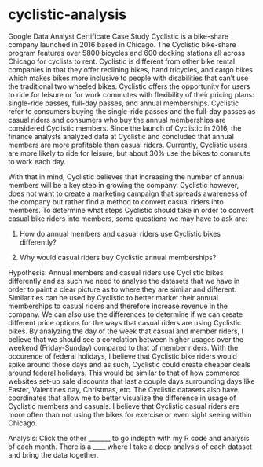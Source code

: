 # cyclistic-analysis
Google Data Analyst Certificate Case Study
Cyclistic is a bike-share company launched in 2016 based in Chicago. The Cyclistic bike-share program features over 5800 bicycles and 600 docking stations all across Chicago for cyclists to rent. Cyclistic is different from other bike rental companies in that they offer reclining bikes, hand tricycles, and cargo bikes which makes bikes more inclusive to people with disabilities that can’t use the traditional two wheeled bikes. Cyclistic offers the opportunity for users to ride for leisure or for work commutes with flexibility of their pricing plans: single-ride passes, full-day passes, and annual memberships. Cyclistic refer to consumers buying the single-ride passes and the full-day passes as casual riders and consumers who buy the annual memberships are considered Cyclistic members. Since the launch of Cyclistic in 2016, the finance analysts analyzed data at Cyclistic and concluded that annual members are more profitable than casual riders. Currently, Cyclistic users are more likely to ride for leisure, but about 30% use the bikes to commute to work each day. 

With that in mind, Cyclistic believes that increasing the number of annual members will be a key step in growing the company. Cyclistic however, does not want to create a marketing campaign that spreads awareness of the company but rather find a method to convert casual riders into members. To determine what steps Cyclistic should take in order to convert casual bike riders into members, some questions we may have to ask are:


1. How do annual members and casual riders use Cyclistic bikes differently? 

2. Why would casual riders buy Cyclistic annual memberships? 

Hypothesis:
Annual members and casual riders use Cyclistic bikes differently and as such we need to analyse the datasets that we have in order to paint a clear picture as to where they are similar and different. Similarities can be used by Cyclistic to better market their annual memberships to casual riders and therefore increase revenue in the company. We can also use the differences to determine if we can create different price options for the ways that casual riders are using Cyclistic bikes. By analyzing the day of the week that casual and member riders, I believe that we should see a correlation between higher usages over the weekend (Friday-Sunday) compared to that of member riders. With the occurence of federal holidays, I believe that Cyclistic bike riders would spike around those days and as such, Cyclistic could create cheaper deals around federal holidays. This would be similar to that of how commerce websites set-up sale discounts that last a couple days surrounding days like Easter, Valentines day, Christmas, etc. The Cyclistic datasets also have coordinates that allow me to better visualize the difference in usage of Cyclistic members and casuals. I believe that Cyclistic casual riders are more often than not using the bikes for exercise or even sight seeing within Chicago.

Analysis:
Click the other _______ to go indepth with my R code and analysis of each month. There is a ____ where I take a deep analysis of each dataset and bring the data together.
